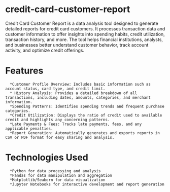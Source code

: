 # credit-card-customer-report
  Credit Card Customer Report is a data analysis tool designed to generate detailed reports for credit card customers. It processes transaction data and customer information to offer insights into spending habits, 
  credit utilization, transaction history, and more. The tool helps financial institutions, analysts, and businesses better understand customer behavior, track account activity, and optimize credit offerings.
# Features
      *Customer Profile Overview: Includes basic information such as account status, card type, and credit limit.
      * History Analysis: Provides a detailed breakdown of all transactions, including dates, amounts, categories, and merchant information.
      *Spending Patterns: Identifies spending trends and frequent purchase categories.
      *Credit Utilization: Displays the ratio of credit used to available credit and highlights any concerning patterns.
      *Late Payments & Fees: Tracks late payments, fees, and any applicable penalties.
      *Report Generation: Automatically generates and exports reports in CSV or PDF format for easy sharing and analysis.
# Technologies Used
      *Python for data processing and analysis
      *Pandas for data manipulation and aggregation
      *Matplotlib/Seaborn for data visualization
      *Jupyter Notebooks for interactive development and report generation
